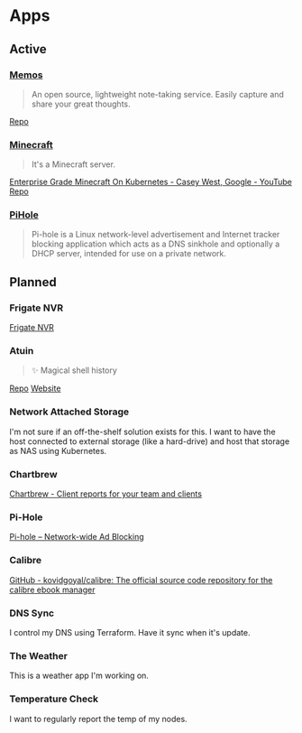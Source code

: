 # Apps

## Active

### [Memos](../apps/memos)

> An open source, lightweight note-taking service. Easily capture and share your great thoughts.

[Repo](https://github.com/usememos/memos)

### [Minecraft](../apps/minecraft)

> It's a Minecraft server.

[Enterprise Grade Minecraft On Kubernetes - Casey West, Google - YouTube](https://www.youtube.com/watch?v=ErvueBYt_HM)
[Repo](https://github.com/itzg/minecraft-server-charts)

### [PiHole](../apps/pihole)

> Pi-hole is a Linux network-level advertisement and Internet tracker blocking application which acts as a DNS sinkhole and optionally a DHCP server, intended for use on a private network.

## Planned

### Frigate NVR

[Frigate NVR](https://frigate.video/)

### Atuin

> ✨ Magical shell history

[Repo](https://github.com/atuinsh/atuin)
[Website](https://atuin.sh/)

### Network Attached Storage

I'm not sure if an off-the-shelf solution exists for this. I want to have the host connected to external storage (like a hard-drive) and host that storage as NAS using Kubernetes.

### Chartbrew

[Chartbrew - Client reports for your team and clients](https://chartbrew.com/)

### Pi-Hole

[Pi-hole – Network-wide Ad Blocking](https://pi-hole.net/)

### Calibre

[GitHub - kovidgoyal/calibre: The official source code repository for the calibre ebook manager](https://github.com/kovidgoyal/calibre)

### DNS Sync

I control my DNS using Terraform. Have it sync when it's update.

### The Weather

This is a weather app I'm working on.

### Temperature Check

I want to regularly report the temp of my nodes.
